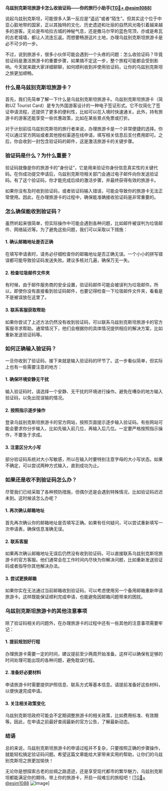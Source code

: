 **乌兹别克斯坦旅游卡怎么收验证码——你的旅行小助手[[TG💪+ @esim1088](https://t.me/s/esim1088)]**

说起乌兹别克斯坦，可能很多人第一反应是“遥远”或者“陌生”。但其实这个位于中亚心脏地带的国家，正以其独特的文化、历史遗迹和壮丽的自然风光吸引着越来越多的游客。无论是布哈拉古城的神秘气息，还是撒马尔罕的蓝色穹顶，亦或是希瓦的古老城墙，都让人流连忘返。而想要畅游这片土地，办理乌兹别克斯坦旅游卡是必不可少的一步。

不过，说到旅游卡，很多小伙伴可能会遇到一个头疼的问题：怎么收验证码？毕竟验证码是激活旅游卡的重要步骤，如果搞不定这一步，整个旅程可能都会受到影响。今天就来跟大家详细聊聊，如何顺利收到并使用验证码，让你的乌兹别克斯坦之旅更加顺畅。

### 什么是乌兹别克斯坦旅游卡？

首先，我们先简单了解一下什么是乌兹别克斯坦旅游卡。乌兹别克斯坦旅游卡（简称UZ Tourist Card）是专为外国游客设计的一种电子签证形式。它不仅简化了签证申请流程，还提供了更多的便利性，比如可以在入境时快速通关。此外，持有旅游卡的游客还能享受一些优惠政策，比如在某些景点免票或打折。

对于计划前往乌兹别克斯坦的旅行者来说，办理旅游卡是一个非常便捷的选择。你可以通过官方网站或者其他授权渠道在线申请，填写相关信息后支付费用即可。之后，你会收到一封包含验证码的邮件，这是激活旅游卡的关键步骤。

### 验证码是什么？为什么重要？

验证码就像是你的旅游卡的“身份证”，它是用来验证你身份信息真实性的关键代码。在你成功提交申请后，乌兹别克斯坦相关部门会通过电子邮件向你发送验证码。有了这个验证码，你才能完成后续的激活步骤，并最终获得有效的旅游卡。

如果你没有及时收到验证码，或者验证码输入错误，可能会导致你的旅游卡无法正常使用。因此，在办理旅游卡的过程中，确保能准确接收验证码是非常重要的。

### 怎么确保能收到验证码？

虽然听起来很简单，但实际操作中可能会遇到各种问题，比如邮件被误判为垃圾邮件、网络延迟等。为了避免这些问题，我们可以采取以下措施：

#### 1. 确认邮箱地址是否正确
在填写申请表时，请务必仔细检查你的邮箱地址是否正确无误。一个小小的拼写错误都可能导致验证码发送失败。建议多核对几遍，确保万无一失。

#### 2. 检查垃圾邮件文件夹
有时候，由于邮件服务商的安全设置，验证码邮件可能会被误判为垃圾邮件。所以，即使你没有直接看到验证码邮件，也要记得检查一下垃圾邮件文件夹，看看是不是被误放在这里了。

#### 3. 联系客服获取帮助
如果你尝试了上述方法仍然没有收到验证码，可以联系乌兹别克斯坦旅游卡的官方客服寻求帮助。通常情况下，他们会根据你的具体情况提供相应的解决方案，比如重新发送验证码等。

### 如何正确输入验证码？

一旦你收到了验证码，接下来就是输入验证码的环节了。这一步看似简单，但实际上也有一些需要注意的地方：

#### 1. 确保环境安静无干扰
输入验证码时，请选择一个安静、无干扰的环境进行操作。避免在嘈杂的地方输入验证码，以免出现误输的情况。

#### 2. 按照指示逐步操作
登录乌兹别克斯坦旅游卡的官方网站，按照页面提示逐步输入验证码。有些网站可能会要求你分步输入，比如先输入前几位，再输入后几位。一定要严格按照指示操作，不要急于求成。

#### 3. 注意区分大小写
部分验证码系统对大小写敏感，所以在输入时要特别注意字母的大小写状态。如果不确定，可以尝试两种方式输入，直到成功为止。

### 如果还是收不到验证码怎么办？

尽管我们已经采取了各种预防措施，但偶尔还是会遇到特殊情况，比如验证码迟迟未到。这时候该怎么办呢？

#### 1. 再次确认邮箱地址
首先再次确认你的邮箱地址是否填写正确。如果有任何疑问，可以尝试重新填写一次申请表，确保信息准确无误。

#### 2. 联系客服
如果再次确认邮箱地址无误后仍然没有收到验证码，可以直接联系乌兹别克斯坦旅游卡的官方客服。他们通常会在工作时间内尽快为你解决问题，比如重新发送验证码或者指导你其他解决办法。

#### 3. 尝试更换邮箱
如果你实在无法通过当前邮箱收到验证码，可以考虑使用另一个备用邮箱重新申请旅游卡。这样既能保证顺利完成申请，也能避免因邮箱问题带来的困扰。

### 乌兹别克斯坦旅游卡的其他注意事项

除了验证码相关的问题外，在办理旅游卡的过程中还有一些其他的注意事项需要牢记：

#### 1. 提前规划好行程
办理旅游卡需要一定的时间，建议提前至少两周开始准备。这样可以确保有足够的时间处理可能出现的各种问题，避免耽误行程。

#### 2. 准备好必要材料
申请旅游卡时需要提供护照信息、联系方式等基本信息。请提前准备好这些材料，以便快速完成申请。

#### 3. 关注相关政策变化
乌兹别克斯坦政府可能会不定期调整旅游卡的相关政策，比如费用标准、有效期等。因此，在申请之前最好查阅最新的官方公告，了解最新动态。

### 结语

总的来说，乌兹别克斯坦旅游卡的申请过程并不复杂，只要按照正确的步骤操作，就能轻松搞定验证码问题。希望这篇文章能给大家带来实用的帮助，让你们的乌兹别克斯坦之旅更加愉快！

无论你是想探索古老的丝绸之路遗迹，还是享受现代都市的繁华魅力，乌兹别克斯坦都能满足你的期待。带上你的旅游卡，开启一段难忘的旅程吧！[[TG💪+ @esim1088](https://t.me/s/esim1088) ![Image](https://i.postimg.cc/4NQfJmqS/Snipaste-2025-05-13-00-14-12.png)]